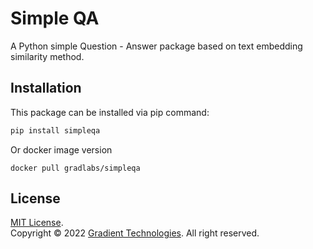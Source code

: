 # Simple QA
A Python simple Question - Answer package based on text embedding similarity method.
## Installation
This package can be installed via pip command:
```python
pip install simpleqa
```
Or docker image version
```docker
docker pull gradlabs/simpleqa
```
## License
[MIT License](https://github.com/gradlabs/simpleqa/blob/main/LICENSE).<br>
Copyright &copy; 2022 [Gradient Technologies](https://github.com/gradlabs). All right reserved.
